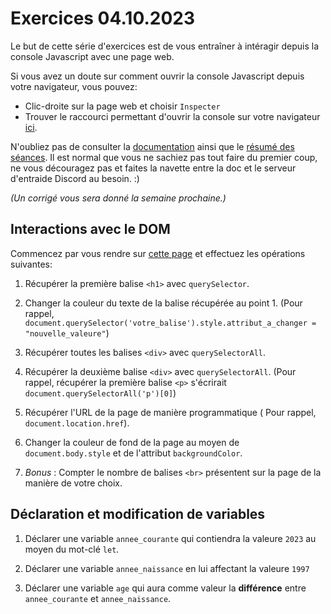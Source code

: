 # Exercices 04.10.2023

Le but de cette série d'exercices est de vous entraîner à intéragir depuis la console Javascript avec une page web. 

Si vous avez un doute sur comment ouvrir la console Javascript depuis votre navigateur, vous pouvez:
- Clic-droite sur la page web et choisir `Inspecter`
- Trouver le raccourci permettant d'ouvrir la console sur votre navigateur [ici](https://balsamiq.com/support/faqs/browserconsole/#:~:text=Apple%20Safari,-Before%20you%20can&text=To%20do%20that%2C%20go%20into,shortcut%20Option%20%2B%20%E2%8C%98%20%2B%20C%20.).

N'oubliez pas de consulter la [documentation](https://www.w3schools.com/jsref/dom_obj_document.asp) ainsi que le [résumé des séances](https://bit.ly/resumes-cours-ip). Il est normal que vous ne sachiez pas tout faire du premier coup, ne vous découragez pas et faites la navette entre la doc et le serveur d'entraide Discord au besoin. :)

*(Un corrigé vous sera donné la semaine prochaine.)*

## Interactions avec le DOM

Commencez par vous rendre sur [cette page](https://johancuda.github.io/page-web-simple/) et effectuez les opérations suivantes:

1. Récupérer la première balise `<h1>` avec `querySelector`.

2. Changer la couleur du texte de la balise récupérée au point 1. (Pour rappel, `document.querySelector('votre_balise').style.attribut_a_changer = "nouvelle_valeure"`)

3. Récupérer toutes les balises `<div>` avec `querySelectorAll`.

4. Récupérer la deuxième balise `<div>` avec `querySelectorAll`. (Pour rappel, récupérer la première balise `<p>` s'écrirait `document.querySelectorAll('p')[0]`)

5. Récupérer l'URL de la page de manière programmatique ( Pour rappel, `document.location.href`).

6. Changer la couleur de fond de la page au moyen de `document.body.style` et de l'attribut `backgroundColor`.

7. *Bonus* : Compter le nombre de balises `<br>` présentent sur la page de la manière de votre choix.

## Déclaration et modification de variables

1. Déclarer une variable `annee_courante` qui contiendra la valeure `2023` au moyen du mot-clé `let`.

2. Déclarer une variable `annee_naissance` en lui affectant la valeure `1997`

3. Déclarer une variable `age` qui aura comme valeur la **différence** entre `annee_courante` et `annee_naissance`.